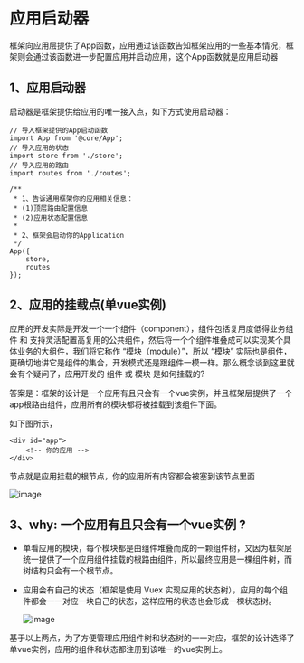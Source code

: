# 应用启动器
框架向应用层提供了App函数，应用通过该函数告知框架应用的一些基本情况，框架则会通过该函数进一步配置应用并启动应用，这个App函数就是应用启动器

## 1、应用启动器
启动器是框架提供给应用的唯一接入点，如下方式使用启动器：
```
// 导入框架提供的App启动函数
import App from '@core/App';
// 导入应用的状态
import store from './store';
// 导入应用的路由
import routes from './routes';

/**
 * 1、告诉通用框架你的应用相关信息：
 * (1)顶层路由配置信息
 * (2)应用状态配置信息
 * 
 * 2、框架会启动你的Application
 */
App({
    store,
    routes
});
```

## 2、应用的挂载点(单vue实例)

应用的开发实际是开发一个一个组件（component），组件包括复用度低得业务组件 和 支持灵活配置高复用的公共组件，然后将一个个组件堆叠成可以实现某个具体业务的大组件，我们将它称作 “模块（module）”，所以 “模块” 实际也是组件，更确切地讲它是组件的集合，开发模式还是跟组件一模一样。那么概念谈到这里就会有个疑问了，应用开发的 组件 或 模块 是如何挂载的?

答案是：框架的设计是一个应用有且只会有一个vue实例，并且框架层提供了一个app根路由组件，应用所有的模块都将被挂载到该组件下面。

如下图所示，
```
<div id="app">
    <!-- 你的应用 -->
</div>
```
节点就是应用挂载的根节点，你的应用所有内容都会被塞到该节点里面

![image](https://github.com/linmingdao/v-bonjour/raw/master/doc/assets/app_mount.png)

## 3、why: 一个应用有且只会有一个vue实例 ?

* 单看应用的模块，每个模块都是由组件堆叠而成的一颗组件树，又因为框架层统一提供了一个应用组件挂载的根路由组件，所以最终应用是一棵组件树，而树结构只会有一个根节点。

* 应用会有自己的状态（框架是使用 Vuex 实现应用的状态树），应用的每个组件都会一一对应一块自己的状态，这样应用的状态也会形成一棵状态树。

   ![image](https://github.com/linmingdao/v-bonjour/raw/master/doc/assets/app_tree.png)

基于以上两点，为了方便管理应用组件树和状态树的一一对应，框架的设计选择了单vue实例，应用的组件和状态都注册到该唯一的vue实例上。